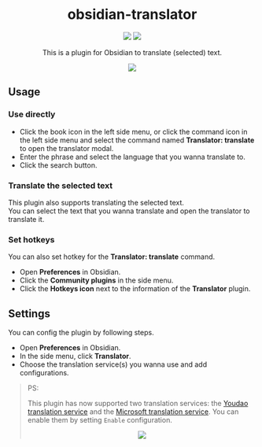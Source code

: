 <!--
 * @Author: luhaifeng666 youzui@hotmail.com
 * @Date: 2022-08-09 11:38:39
 * @LastEditors: luhaifeng666
 * @LastEditTime: 2022-08-18 08:38:19
 * @Description: 
-->
<h1 align="center"> obsidian-translator </h1>

<p align="center">
  <img src="https://img.shields.io/badge/obsidian--translator-v0.2.3-yellow">
  <img src="https://img.shields.io/badge/node-v14.17.0%2B-green">
</p>

<p align="center"> This is a plugin for Obsidian to translate (selected) text. </p>

<p align="center">

<img src="https://user-images.githubusercontent.com/9375823/167259183-2702dceb-72d3-4ecd-9a07-df4cb06fd932.png" />

</p>

## Usage

### Use directly

- Click the book icon in the left side menu, or click the command icon in the left side menu and select the command named **Translator: translate** to open the translator modal.
- Enter the phrase and select the language that you wanna translate to.
- Click the search button.

### Translate the selected text

This plugin also supports translating the selected text.<br>
You can select the text that you wanna translate and open the translator to translate it.

### Set hotkeys

You can also set hotkey for the **Translator: translate** command.

- Open **Preferences** in Obsidian.
- Click the **Community plugins** in the side menu.
- Click the **Hotkeys icon** next to the information of the **Translator** plugin.

## Settings

You can config the plugin by following steps.

- Open **Preferences** in Obsidian.
- In the side menu, click **Translator**.
- Choose the translation service(s) you wanna use and add configurations.

> PS:
>
> This plugin has now supported two translation services: the [Youdao translation service](https://ai.youdao.com/#/) and the [Microsoft translation service](https://docs.microsoft.com/zh-cn/azure/cognitive-services/translator/quickstart-translator?tabs=csharp). You can enable them by setting `Enable` configuration.
> <p align="center">
>
> <img src="https://user-images.githubusercontent.com/9375823/185267224-57198989-7359-4c07-8126-1e6aa8dffc66.png" />
>
> </p>
